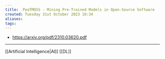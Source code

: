 ```yaml
---
title:  PeaTMOSS - Mining Pre-Trained Models in Open-Source Software
created: Tuesday 31st October 2023 10:34
aliases: 
tags: 
---
```

- https://arxiv.org/pdf/2310.03620.pdf

---
[[Artificial Intelligence|AI]]
[[DL]]